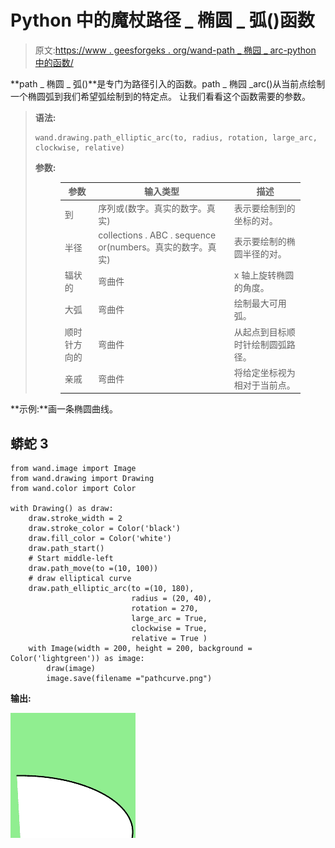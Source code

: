 # Python 中的魔杖路径 _ 椭圆 _ 弧()函数

> 原文:[https://www . geesforgeks . org/wand-path _ 椭园 _ arc-python 中的函数/](https://www.geeksforgeeks.org/wand-path_elliptic_arc-function-in-python/)

**path _ 椭圆 _ 弧()**是专门为路径引入的函数。path _ 椭园 _arc()从当前点绘制一个椭圆弧到我们希望弧绘制到的特定点。
让我们看看这个函数需要的参数。

> **语法:**
> 
> ```
> wand.drawing.path_elliptic_arc(to, radius, rotation, large_arc, clockwise, relative)
> ```
> 
> **参数:**
> 
> <figure class="table">
> 
> | 参数 | 输入类型 | 描述 |
> | --- | --- | --- |
> | 到 | 序列或(数字。真实的数字。真实) | 表示要绘制到的坐标的对。 |
> | 半径 | collections . ABC . sequence or(numbers。真实的数字。真实) | 表示要绘制的椭圆半径的对。 |
> | 辐状的 | 弯曲件 | x 轴上旋转椭圆的角度。 |
> | 大弧 | 弯曲件 | 绘制最大可用弧。 |
> | 顺时针方向的 | 弯曲件 | 从起点到目标顺时针绘制圆弧路径。 |
> | 亲戚 | 弯曲件 | 将给定坐标视为相对于当前点。 |
> 
> </figure>

**示例:**画一条椭圆曲线。

## 蟒蛇 3

```
from wand.image import Image
from wand.drawing import Drawing
from wand.color import Color

with Drawing() as draw:
    draw.stroke_width = 2
    draw.stroke_color = Color('black')
    draw.fill_color = Color('white')
    draw.path_start()
    # Start middle-left
    draw.path_move(to =(10, 100))
    # draw elliptical curve
    draw.path_elliptic_arc(to =(10, 180),
                           radius = (20, 40),
                           rotation = 270,
                           large_arc = True,
                           clockwise = True,
                           relative = True )
    with Image(width = 200, height = 200, background = Color('lightgreen')) as image:
        draw(image)
        image.save(filename ="pathcurve.png")
```

**输出:**

![](img/86e728bfb9179a832deb0f96de49fa44.png)